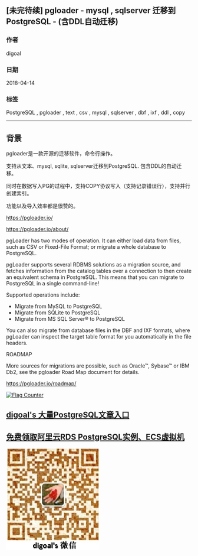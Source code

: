 ## [未完待续] pgloader - mysql , sqlserver 迁移到 PostgreSQL - (含DDL自动迁移)  
                                                               
### 作者                                                               
digoal                                                               
                                                               
### 日期                                                               
2018-04-14                                                             
                                                               
### 标签                                                               
PostgreSQL , pgloader , text , csv , mysql , sqlserver , dbf , ixf , ddl , copy     
                                                               
----                                                               
                                                               
## 背景      
pgloader是一款开源的迁移软件，命令行操作。  
  
支持从文本、mysql, sqlite, sqlserver迁移到PostgreSQL. 包含DDL的自动迁移。  
  
同时在数据写入PG的过程中，支持COPY协议写入（支持记录错误行），支持并行创建索引。  
  
功能以及导入效率都是很赞的。  
  
https://pgloader.io/  
  
https://pgloader.io/about/  
  
pgLoader has two modes of operation. It can either load data from files, such as CSV or Fixed-File Format; or migrate a whole database to PostgreSQL.  
  
pgLoader supports several RDBMS solutions as a migration source, and fetches information from the catalog tables over a connection to then create an equivalent schema in PostgreSQL. This means that you can migrate to PostgreSQL in a single command-line!  
  
Supported operations include:  
  
- Migrate from MySQL to PostgreSQL  
- Migrate from SQLite to PostgreSQL  
- Migrate from MS SQL Server® to PostgreSQL  
  
You can also migrate from database files in the DBF and IXF formats, where pgLoader can inspect the target table format for you automatically in the file headers.  
  
ROADMAP  
  
More sources for migrations are possible, such as Oracle™, Sybase™ or IBM Db2, see the pgloader Road Map document for details.  
  
https://pgloader.io/roadmap/  
  
  
<a rel="nofollow" href="http://info.flagcounter.com/h9V1"  ><img src="http://s03.flagcounter.com/count/h9V1/bg_FFFFFF/txt_000000/border_CCCCCC/columns_2/maxflags_12/viewers_0/labels_0/pageviews_0/flags_0/"  alt="Flag Counter"  border="0"  ></a>  
  
  
  
  
  
  
## [digoal's 大量PostgreSQL文章入口](https://github.com/digoal/blog/blob/master/README.md "22709685feb7cab07d30f30387f0a9ae")
  
  
## [免费领取阿里云RDS PostgreSQL实例、ECS虚拟机](https://free.aliyun.com/ "57258f76c37864c6e6d23383d05714ea")
  
  
![digoal's weixin](../pic/digoal_weixin.jpg "f7ad92eeba24523fd47a6e1a0e691b59")
  
